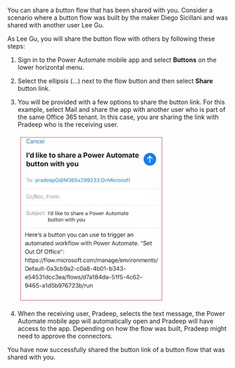 You can share a button flow that has been shared with you. Consider a scenario where a button flow was built by the maker Diego Sicillani and was shared with another user Lee Gu.

As Lee Gu, you will share the button flow with others by following these steps:

1. Sign in to the Power Automate mobile app and select **Buttons** on the lower horizontal menu.

1. Select the ellipsis (...) next to the flow button and then select **Share** button link.

1. You will be provided with a few options to share the button link. For this example, select Mail and share the app with another user who is part of the same Office 365 tenant. In this case, you are sharing the link with Pradeep who is the receiving user.

    ![Screenshot of the share button email mobile device.](../media/share-button-email-mobile-device.jpg)

1. When the receiving user, Pradeep, selects the text message, the Power Automate mobile app will automatically open and Pradeep will have access to the app. Depending on how the flow was built, Pradeep might need to approve the connectors.

You have now successfully shared the button link of a button flow that was shared with you.
